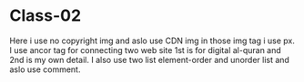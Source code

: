 # Class-02
Here i use no copyright img and aslo use CDN img in those img tag i use px. I use ancor tag for connecting two web site 1st is for digital al-quran and 2nd is my own detail. I also use two list element-order and unorder list and aslo use comment. 
